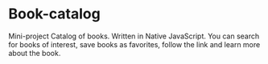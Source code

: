 # Book-catalog

Mini-project Catalog of books.
Written in Native JavaScript.
You can search for books of interest, save books as favorites, follow the link and learn more about the book.
